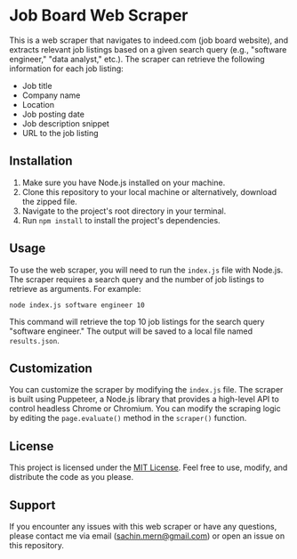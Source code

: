# Job Board Web Scraper

This is a web scraper that navigates to indeed.com (job board website), and extracts relevant job listings based on a given search query (e.g., "software engineer," "data analyst," etc.). The scraper can retrieve the following information for each job listing:

- Job title
- Company name
- Location
- Job posting date
- Job description snippet
- URL to the job listing

## Installation

1. Make sure you have Node.js installed on your machine.
2. Clone this repository to your local machine or alternatively, download the zipped file.
3. Navigate to the project's root directory in your terminal.
4. Run `npm install` to install the project's dependencies.

## Usage

To use the web scraper, you will need to run the `index.js` file with Node.js. The scraper requires a search query and the number of job listings to retrieve as arguments. For example:

```
node index.js software engineer 10
```

This command will retrieve the top 10 job listings for the search query "software engineer." The output will be saved to a local file named `results.json`.

## Customization

You can customize the scraper by modifying the `index.js` file. The scraper is built using Puppeteer, a Node.js library that provides a high-level API to control headless Chrome or Chromium. You can modify the scraping logic by editing the `page.evaluate()` method in the `scraper()` function.

## License

This project is licensed under the [MIT License](https://github.com/unique-Sachin/job-board-web-scraper/blob/main/LICENSE). Feel free to use, modify, and distribute the code as you please.

## Support

If you encounter any issues with this web scraper or have any questions, please contact me via email (sachin.mern@gmail.com) or open an issue on this repository.

